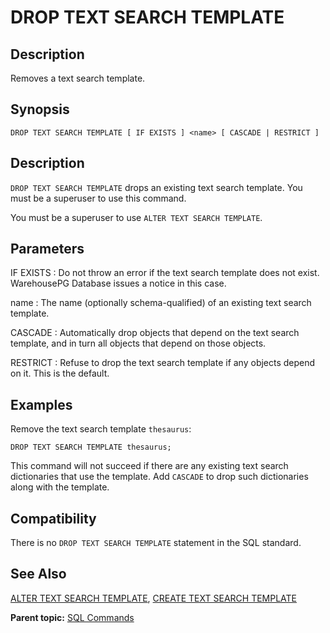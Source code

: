 # DROP TEXT SEARCH TEMPLATE 

## <a id="Description"></a>Description 

Removes a text search template.

## <a id="Synopsis"></a>Synopsis 

``` {#sql_command_synopsis}
DROP TEXT SEARCH TEMPLATE [ IF EXISTS ] <name> [ CASCADE | RESTRICT ]
```

## <a id="section3"></a>Description 

`DROP TEXT SEARCH TEMPLATE` drops an existing text search template. You must be a superuser to use this command.

You must be a superuser to use `ALTER TEXT SEARCH TEMPLATE`.

## <a id="section4"></a>Parameters 

IF EXISTS
:   Do not throw an error if the text search template does not exist. WarehousePG Database issues a notice in this case.

name
:   The name \(optionally schema-qualified\) of an existing text search template.

CASCADE
:   Automatically drop objects that depend on the text search template, and in turn all objects that depend on those objects.

RESTRICT
:   Refuse to drop the text search template if any objects depend on it. This is the default.

## <a id="section6"></a>Examples

Remove the text search template `thesaurus`:

```
DROP TEXT SEARCH TEMPLATE thesaurus;
```

This command will not succeed if there are any existing text search dictionaries that use the template. Add `CASCADE` to drop such dictionaries along with the template. 

## <a id="section7"></a>Compatibility 

There is no `DROP TEXT SEARCH TEMPLATE` statement in the SQL standard.

## <a id="section8"></a>See Also 

[ALTER TEXT SEARCH TEMPLATE](ALTER_TEXT_SEARCH_TEMPLATE.html), [CREATE TEXT SEARCH TEMPLATE](CREATE_TEXT_SEARCH_TEMPLATE.html)

**Parent topic:** [SQL Commands](../sql_commands/sql_ref.html)

